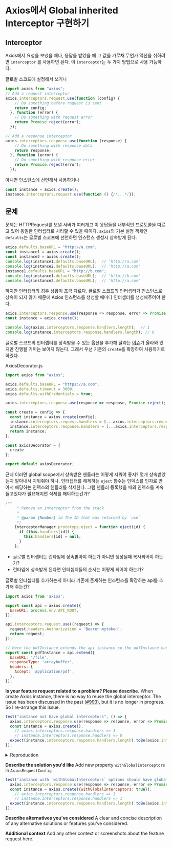 # Axios에서 Global inherited Interceptor 구현하기

## Interceptor
Axios에서 요청을 보냈을 때나, 응답을 받았을 때 그 값을 가로채 무언가 액션을 취하려면 `interceptor` 를 사용하면 된다.
이 `interceptor`는 두 가지 방법으로 사용 가능하다.

글로벌 스코프에 설정해서 쓰거나
```javascript
import axios from "axios";
// Add a request interceptor
axios.interceptors.request.use(function (config) {
    // Do something before request is sent
    return config;
  }, function (error) {
    // Do something with request error
    return Promise.reject(error);
  });

// Add a response interceptor
axios.interceptors.response.use(function (response) {
    // Do something with response data
    return response;
  }, function (error) {
    // Do something with response error
    return Promise.reject(error);
  });
```

아니면 인스턴스에 선언해서 사용하거나
```javascript
const instance = axios.create();
instance.interceptors.request.use(function () {/*...*/});
```

## 문제
문제는 HTTPRequest를 보낼 서버가 여러개고 이 응답들을 내부적인 프로토콜을 따르고 있어 동일한 인터셉터로 처리할 수 있을 때이다. `axios`의 기본 설정 객체인 `defaults`는 글로벌 스코프에 선언하면 인스턴스 생성시 상속받게 된다.

```javascript
axios.defaults.baseURL = "http://a.com";
const instance1 = axios.create();
const instance2 = axios.create();
console.log(instance1.defaults.baseURL);  // 'http://a.com'
console.log(instance2.defaults.baseURL);  // 'http://a.com'
instance1.defaults.baseURL = "http://b.com";
console.log(instance1.defaults.baseURL);  // 'http://b.com'
console.log(instance2.defaults.baseURL);  // 'http://a.com'
```

하지만 인터셉터의 경우 상황이 조금 다르다. 글로벌 스코프의 인터셉터가 인스턴스로 상속이 되지 않기 때문에 Axios 인스턴스를 생성할 때마다 인터셉터를 생성해주어야 한다.

```javascript
axios.interceptors.response.use(response => response, error => Promise.reject);
const instance = axios.create();

console.log(axios.interceptors.response.handlers.length);  // 1
console.log(instance.interceptors.response.handlers.length); // 0
```

글로벌 스코프의 인터셉터를 상속받을 수 있는 옵션을 추가해 달라는 [이슈](https://github.com/axios/axios/issues/993)가 올라와 있지만 진행될 기미는 보이지 않는다. 그래서 우선 기존의 `create`를 확장하여 사용하기로 하였다.

AxiosDecorator.js
```javascript
import axios from "axios";

axios.defaults.baseURL = "https://a.com";
axios.defaults.timeout = 3000;
axios.defaults.withCredentials = true;

axios.interceptors.response.use(response => response, Promise.reject);

const create = config => {
  const instance = axios.create(config);
  instance.interceptors.request.handlers = [...axios.interceptors.request.handlers];
  instance.interceptors.response.handlers = [...axios.interceptors.response.handlers];
  return instance;
};

const axiosDecorator = {
  create
};

export default axiosDecorator;
```

근데 이러면 global scope에서 상속받은 핸들러는 어떻게 지워야 좋지? 몇개 상속받았는지 알아내서 지워줘야 하나.
인터셉터를 해제하는 `eject` 함수는 인덱스를 인자로 받아서 해당하는 인덱스의 핸들러를 삭제한다. 그럼 핸들러 등록했을 때의 인덱스를 계속 들고있다가 필요해지면 삭제를 해야하는건가?

```javascript
/**
	 * Remove an interceptor from the stack
	 *
	 * @param {Number} id The ID that was returned by `use`
	 */
	InterceptorManager.prototype.eject = function eject(id) {
	  if (this.handlers[id]) {
	    this.handlers[id] = null;
	  }
	};
```

- 글로벌 인터셉터는 런타임에 상속받아야 하는가 아니면 생성될때 복사되어야 하는가?
- 런타임에 상속받게 된다면 인터셉터들의 순서는 어떻게 되어야 하는가?

글로벌 인터셉터를 추가하는게 아니라 기존에 존재하는 인스턴스를 확장하는 api를 추가해 주는건?
```javascript
import axios from 'axios';

export const api = axios.create({
  baseURL: process.env.API_ROOT,
});

api.interceptors.request.use((request) => {
  request.headers.Authorization = `Bearer mytoken`;
  return request;
});

// Here the pdfInstance extends the api instance so the pdfInstance has also access to the request interceptor but is also able to override the baseURL and adding additional header such as Accept
export const pdfInstance = api.extend({
  baseURL: '/file',
  responseType: 'arraybuffer',
  headers: {
    Accept: 'application/pdf',
  },
});
```


**Is your feature request related to a problem? Please describe.**
When create Axios instance, there is no way to reuse the global interceptor.
The issue has been discussed in the past [(#993)](https://github.com/axios/axios/issues/993), but it is no longer in progress. So I re-arrange this issue.

```javascript
test("instance not have global interceptors", () => {
  axios.interceptors.response.use(response => response, error => Promise.reject(error));
  const instance = axios.create();
	// axios.interceptors.response.handlers => 1
	// instance.interceptors.response.handlers => 0
  expect(instance.interceptors.response.handlers.length).toBe(axios.interceptors.response.handlers.length); // Fail!
});
```

<details>
 <summary>Reproduction</summary>
 ```shell
 $ git clone https://github.com/genie-youn/axios-inherited-interceptors.git
 $ cd axios-inherited-interceptors
 $ npm i
 $ npm run test
 ```
</details>

**Describe the solution you'd like**
Add new property `withGlobalInterceptors` in `AxiosRequestConfig`

```javascript
test("instance with `withGlobalInterceptors` options should have global interceptors ", () => {
  axios.interceptors.response.use(response => response, error => Promise.reject(error));
  const instance = axios.create({withGlobalInterceptors: true});
	// axios.interceptors.response.handlers => 1
	// instance.interceptors.response.handlers => 1
  expect(instance.interceptors.response.handlers.length).toBe(axios.interceptors.response.handlers.length); // success
});
```

**Describe alternatives you've considered**
A clear and concise description of any alternative solutions or features you've considered.

**Additional context**
Add any other context or screenshots about the feature request here.
